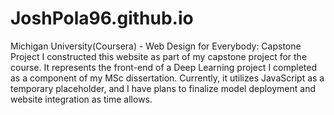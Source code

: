 # JoshPola96.github.io
 Michigan University(Coursera) - Web Design for Everybody: Capstone Project
I constructed this website as part of my capstone project for the course. It represents the front-end of a Deep Learning project I completed as a component of my MSc dissertation. Currently, it utilizes JavaScript as a temporary placeholder, and I have plans to finalize model deployment and website integration as time allows.
